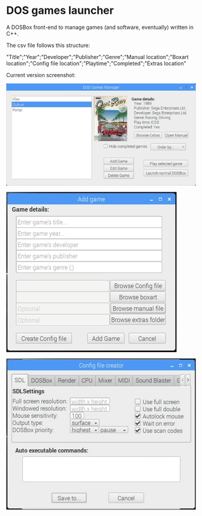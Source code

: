# DOS games launcher

A DOSBox front-end to manage games (and software, eventually) written in C++.

The csv file follows this structure:

  "Title";"Year";"Developer";"Publisher";"Genre";"Manual location";"Boxart location";"Config file location";"Playtime";"Completed";"Extras location"
  
  
Current version screenshot:

![screenshot](https://github.com/gallorob/DOS_games_launcher/blob/master/pictures/dosgamesmanagerv01a.jpg)

![screenshot](https://github.com/gallorob/DOS_games_launcher/blob/master/pictures/addgamewindow_v02.jpg)

![screenshot](https://github.com/gallorob/DOS_games_launcher/blob/master/pictures/configfilecreator_v02.jpg)
